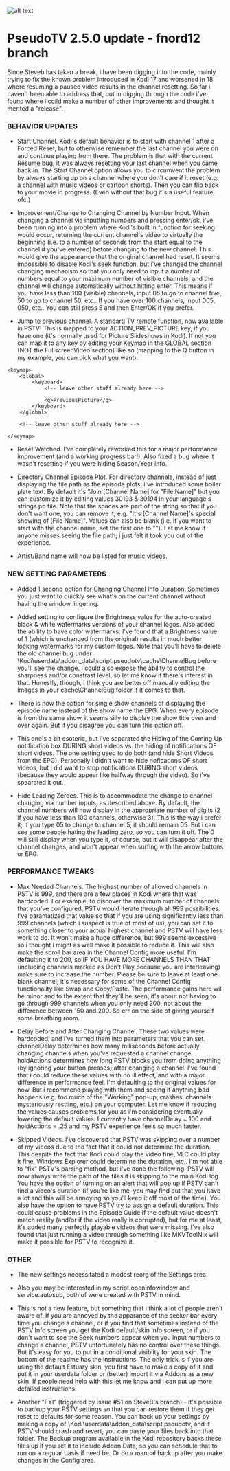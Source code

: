 ![alt text](https://github.com/fnord12/script.pseudotv/blob/master/resources/images/Default.png?raw=true "PseudoTV Logo")

PseudoTV 2.5.0 update - fnord12 branch
======

Since Steveb has taken a break, i have been digging into the code, mainly trying to fix the known problem introduced in Kodi 17 and worsened in 18 where resuming a paused video results in the channel resetting.  So far i haven't been able to address that, but in digging through the code i've found where i coild make a number of other improvements and thought it merited a "release".

### BEHAVIOR UPDATES

* Start Channel. Kodi's default behavior is to start with channel 1 after a Forced Reset, but to otherwise remember the last channel you were on and continue playing from there.  The problem is that with the current Resume bug, it was always resetting your last channel when you came back in.  The Start Channel option allows you to circumvent the problem by always starting up on a channel where you don't care if it reset (e.g. a channel with music videos or cartoon shorts).  Then you can flip back to your movie in progress.  (Even without that bug it's a useful feature, ofc.)

* Improvement/Change to Changing Channel by Number Input. When changing a channel via inputting numbers and pressing enter/ok, i've been running into a problem where Kodi's built in function for seeking would occur, returning the current channel's video to virtually the beginning (i.e. to a number of seconds from the start equal to the channel # you've entered) before changing to the new channel.  This would give the appearance that the original channel had reset.  It seems impossible to disable Kodi's seek function, but i've changed the channel changing mechanism so that you only need to input a number of numbers equal to your maximum number of visible channels, and the channel will change automatically without hitting enter.  This means if you have less than 100 (visible) channels, input 05 to go to channel five, 50 to go to channel 50, etc..  If you have over 100 channels, input 005, 050, etc..  You can still press 5 and then Enter/OK if you prefer.

* Jump to previous channel.  A standard TV remote function, now available in PSTV!  This is mapped to your ACTION_PREV_PICTURE key, if you have one (it's normally used for Picture Slideshows in Kodi).  If not you can map it to any key by editing your Keymap in the GLOBAL section (NOT the FullscreenVideo section) like so (mapping to the Q button in my example, you can pick what you want):

```
<keymap>
    <global>
        <keyboard>
			<!-- leave other stuff already here -->
			
			<q>PreviousPicture</q>
		</keyboard>
    </global>
	
	<!-- leave other stuff already here -->
	
</keymap>
```

* Reset Watched. I've completely reworked this for a major performance improvement (and a working progress bar!).  Also fixed a bug where it wasn't resetting if you were hiding Season/Year info.

* Directory Channel Episode Plot. For directory channels, instead of just displaying the file path as the episode plots, i've introduced some boiler plate text.  By default it's "Join [Channel Name] for "File Name]" but you can customize it by editing values 30193 & 30194 in your language's strings.po file.  Note that the spaces are part of the string so that if you don't want one, you can remove it, e.g. "It's [Channel Name]'s special showing of [File Name]".  Values can also be blank (i.e. if you want to start with the channel name, set the first one to "").  Let me know if anyone misses seeing the file path; i just felt it took you out of the experience.

* Artist/Band name will now be listed for music videos.

### NEW SETTING PARAMETERS

* Added 1 second option for Changing Channel Info Duration.  Sometimes you just want to quickly see what's on the current channel without having the window lingering.

* Added setting to configure the Brightness value for the auto-created black & white watermarks versions of your channel logos.  Also added the ability to have color watermarks.  I've found that a Brightness value of 1 (which is unchanged from the original) results in much better looking watermarks for my custom logos.  Note that you'll have to delete the old channel bug under \Kodi\userdata\addon_data\script.pseudotv\cache\ChannelBug before you'll see the change.  I could also expose the ability to control the sharpness and/or constrast level, so let me know if there's interest in that.  Honestly, though, i think you are better off manually editing the images in your cache\ChannelBug folder if it comes to that.

* There is now the option for single show channels of displaying the episode name instead of the show name the EPG.  When every episode is from the same show, it seems silly to display the show title over and over again.  But if you disagree you can turn this option off.

* This one's a bit esoteric, but i've separated the Hiding of the Coming Up notification box DURING short videos vs. the hiding of notifications OF short videos.  The one setting used to do both (and hide Short Videos from the EPG).  Personally i didn't want to hide nofications OF short videos, but i did want to stop notifications DURING short videos (because they would appear like halfway through the video).  So i've spearated it out. 

* Hide Leading Zeroes.  This is to accommodate the change to channel changing via number inputs, as described above.  By default, the channel numbers will now display in the appropriate number of digits (2 if you have less than 100 channels, otherwise 3).  This is the way i prefer it; if you type 05 to change to channel 5, it should remain 05.  But i can see some people hating the leading zero, so you can turn it off.  The 0 will still display when you type it, of course, but it will disappear after the channel changes, and won't appear when surfing with the arrow buttons or EPG.

### PERFORMANCE TWEAKS

* Max Needed Channels. The highest number of allowed channels in PSTV is 999, and there are a few places in Kodi where that was hardcoded.  For example, to discover the maximum number of channels that you've configured, PSTV would iterate through all 999 possibilities.  I've paramatized that value so that if you are using significantly less than 999 channels (which i suspect is true of most of us), you can set it to something closer to your actual highest channel and PSTV will have less work to do.  It won't make a huge difference, but 999 seems excessive so i thought i might as well make it possible to reduce it.  This will also make the scroll bar area in the Channel Config more useful.  I'm defaulting it to 200, so IF YOU HAVE MORE CHANNELS THAN THAT (including channels marked as Don't Play because you are interleaving) make sure to increase the number.  Please be sure to leave at least one blank channel; it's necessary for some of the Channel Config functionality like Swap and Copy/Paste.  The performance gains here will be minor and to the extent that they'll be seen, it's about not having to go through 999 channels when you only need 200, not about the difference between 150 and 200.  So err on the side of giving yourself some breathing room.

* Delay Before and After Changing Channel. These two values were hardcoded, and i've turned them into parameters that you can set.  channelDelay determines how many miliseconds before actually changing channels when you've requested a channel change.  holdActions determines how long PSTV blocks you from doing anything (by ignoring your button presses) after changing a channel.  I've found that i could reduce these values with no ill effect, and with a major difference in performance feel.  I'm defaulting to the original values for now.  But i recommend playing with them and seeing if anything bad happens (e.g. too much of the "Working" pop-up, crashes, channels mysteriously restting, etc.) on your computer.  Let me know if reducing the values causes problems for you as i'm considering eventually lowering the default values.  I currently have channelDelay = 100 and holdActions = .25 and my PSTV experience feels so much faster.

* Skipped Videos. I've discovered that PSTV was skipping over a number of my videos due to the fact that it could not determine the duration.  This despite the fact that Kodi could play the video fine, VLC could play it fine, Windows Explorer could determine the duration, etc..  I'm not able to "fix" PSTV's parsing method, but i've done the following: PSTV will now always write the path of the files it is skipping to the main Kodi log.  You have the option of turning on an alert that will pop up if PSTV can't find a video's duration (if you're like me, you may find out that you have a lot and this will be annoying so you'll keep it off most of the time).  You also have the option to have PSTV try to assign a default duration.  This could cause problems in the Episode Guide if the default value doesn't match reality (and/or if the video really is corrupted), but for me at least, it's added many perfectly playable videos that were missing.  I've also found that just running a video through something like MKVToolNix will make it possible for PSTV to recognize it.

### OTHER
* The new settings necessitated a modest reorg of the Settings area.

* Also you may be interested in my script.openinfowindow and service.autosub, both of were created with PSTV in mind.

* This is not a new feature, but something that i think a lot of people aren't aware of.  If you are annoyed by the apparance of the seeker bar every time you change a channel, or if you find that sometimes instead of the PSTV Info screen you get the Kodi default/skin Info screen, or if you don't want to see the Seek numbers appear when you input numbers to change a channel, PSTV unfortunately has no control over these things.  But it's easy for you to put in a conditional visiblity for your skin.  The bottom of the readme has the instructions.  The only trick is if you are using the default Estuary skin, you first have to make a copy of it and put it in your userdata folder or (better) import it via Addons as a new skin.  If people need help with this let me know and i can put up more detailed instructions.

* Another "FYI" (triggered by issue #51 on SteveB's branch) - it's possible to backup your PSTV settings so that you can restore them if they get reset to defaults for some reason.  You can back up your settings by making a copy of \Kodi\userdata\addon_data\script.pseudotv\, and if PSTV should crash and revert, you can paste your files back into that folder.  The Backup program available in the Kodi repository backs these files up if you set it to include Addon Data, so you can schedule that to run on a regular basis if need be.  Or do a manual backup after you make changes in the Config area.
